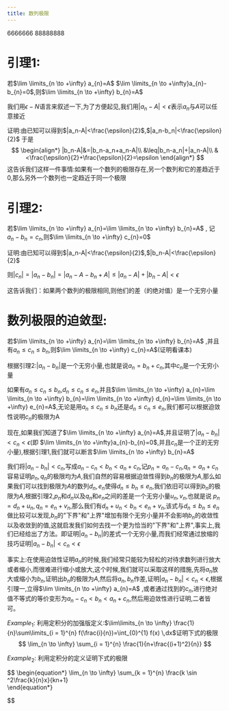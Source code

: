 ```yaml
---
title: 数列极限
---
```


6666666
88888888


# 引理1:

若$\lim \limits_{n \to +\infty} a_{n}=A$   $\lim \limits_{n \to +\infty}a_{n}-b_{n}=0$,则$\lim \limits_{n \to +\infty} b_{n}=A$ 

我们用$\epsilon -N$语言来叙述一下,为了方便起见,我们用$|a_n-A|<\epsilon$表示$a_n$与$A$可以任意接近

证明:由已知可以得到$|a_n-A|<\frac{\epsilon}{2}$,$|a_n-b_n|<\frac{\epsilon}{2}$
于是
$$
\begin{align*}
    |b_n-A|&=|b_n-a_n+a_n-A|\\
           &\leq|b_n-a_n|+|a_n-A|\\
           &<\frac{\epsilon}{2}+\frac{\epsilon}{2}=\epsilon
\end{align*}
$$
这告诉我们这样一件事情:如果有一个数列的极限存在,另一个数列和它的差趋近于0,那么另外一个数列也一定趋近于同一个极限

# 引理2:

若$\lim \limits_{n \to +\infty} a_{n}=\lim \limits_{n \to +\infty} b_{n}=A$ ,
记$a_{n}-b_n=c_n$,则$\lim \limits_{n \to +\infty} c_{n}=0$

证明:由已知可以得到$|a_n-A|<\frac{\epsilon}{2}$,$|b_n-A|<\frac{\epsilon}{2}$

则$|c_n|=|a_n-b_n|=|a_n-A-b_n+A|\leq|a_n-A|+|b_n-A|<\epsilon$

这告诉我们：如果两个数列的极限相同,则他们的差（的绝对值）是一个无穷小量


# 数列极限的迫敛型:
若$\lim \limits_{n \to +\infty} a_{n}=\lim \limits_{n \to +\infty} b_{n}=A$ ,并且有$a_n\leq c_n \leq b_n$,则$\lim \limits_{n \to +\infty} c_{n}=A$(证明看课本)

根据引理2:$|a_n-b_n|$是一个无穷小量,也就是说$a_n=b_n+c_n$,其中$c_n$是一个无穷小量


如果有$a_n\leq c_n \leq b_n$,$d_n\leq c_n \leq e_n$,并且$\lim \limits_{n \to +\infty} a_{n}=\lim \limits_{n \to +\infty} b_{n}=\lim \limits_{n \to +\infty} d_{n}=\lim \limits_{n \to +\infty} e_{n}=A$,无论是用$a_n\leq c_n \leq b_n$还是$d_n\leq c_n \leq e_n$,我们都可以根据迫敛性说明$c_n$的极限为A


现在,如果我们知道了$\lim \limits_{n \to +\infty} a_{n}=A$,并且证明了$|a_n-b_n|<c_n< \epsilon$(即 $\lim \limits_{n \to +\infty}a_{n}-b_{n}=0$,并且$c_n$是一个正的无穷小量),根据引理1,我们就可以断言$\lim \limits_{n \to +\infty} b_{n}=A$ 

我们将$|a_n-b_n|<c_n$,写成$a_n -c_n <b_n<a_n+c_n$,记$p_n=a_n -c_n$,$q_n=a_n+c_n$容易证明$p_n,q_n$的极限均为$A$,我们自然的容易根据迫敛性得到$b_n$的极限为$A$,那么如果我们可以找到极限为$A$的数列$d_n,e_n$使得$d_n\leq b_n \leq e_n$,我们依旧可以得到$b_n$的极限为$A$,根据引理$2$,$p_n$和$d_n$以及$q_n$和$e_n$之间的差是一个无穷小量$u_n,v_n$,也就是说
$p_n=d_n+u_n,q_n=e_n+v_n$,那么我们有$d_n+u_n <b_n<e_n+v_n$,该式与$d_n\leq b_n \leq e_n$做比较可以发现,$b_n$的"下界"和"上界"增加有限个无穷小量并不会影响$b_n$的收敛性以及收敛到的值,这就启发我们如何去找一个更为恰当的"下界"和"上界",事实上,我们已经给出了方法。即证明$|a_n-b_n|$的差式一个无穷小量,而我们经常通过放缩的技巧证明$|a_n-b_n|< c_n < \epsilon$


事实上:在使用迫敛性证明$a_n$的时候,我们经常只能较为轻松的对待求数列进行放大或者缩小,而很难进行缩小或放大,这个时候,我们就可以采取这样的措施,先将$a_n$放大或缩小为$b_n$,证明出$b_n$的极限为$A$,然后将$a_n,b_n$作差,证明$|a_n-b_n|< c_n< \epsilon$,根据引理一,立得$\lim \limits_{n \to +\infty} a_{n}=A$ ,或者通过找到的$c_n$,进行绝对值不等式的等价变形为$a_n -c_n <b_n<a_n+c_n$,然后用迫敛性进行证明,二者皆可。


$Example_1$:
利用定积分的加强版定义:$\lim\limits_{n \to \infty} \frac{1}{n}\sum\limits_{i = 1}^{n} f(\frac{i}{n})=\int_{0}^{1} f(x) \,dx$证明下式的极限
$$
\lim_{n \to \infty} \sum_{i = 1}^{n} \frac{1}{n+\frac{(i+1)^2}{n}}  
$$

$Example_2$:
利用定积分的定义证明下式的极限

$$
\begin{equation*}
        \lim_{n \to \infty} \sum_{k = 1}^{n} \frac{k \sin ^2\frac{k}{n}x}{kn+1}      
\end{equation*}

$$